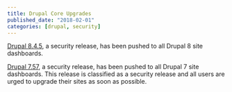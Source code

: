 ```yaml
---
title: Drupal Core Upgrades
published_date: "2018-02-01"
categories: [drupal, security]
---
```

[Drupal 8.4.5](https://www.drupal.org/project/drupal/releases/8.4.5), a security release, has been pushed to all Drupal 8 site dashboards.

[Drupal 7.57](https://www.drupal.org/project/drupal/releases/7.57),  a security release, has been pushed to all Drupal 7 site dashboards.  This release is classified as a security release and all users are urged to upgrade their sites as soon as possible.
